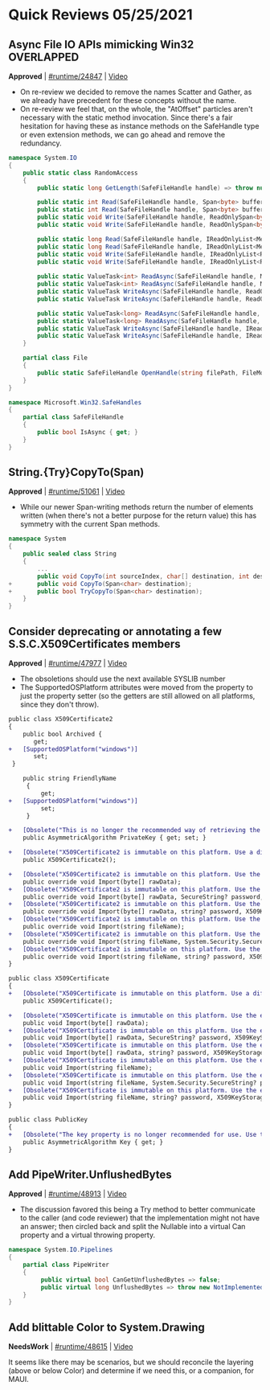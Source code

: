 # Quick Reviews 05/25/2021

## Async File IO APIs mimicking Win32 OVERLAPPED

**Approved** | [#runtime/24847](https://github.com/dotnet/runtime/issues/24847#issuecomment-848063507) | [Video](https://www.youtube.com/watch?v=kO1HyNmi7ww&t=0h0m0s)

* On re-review we decided to remove the names Scatter and Gather, as we already have precedent for these concepts without the name.
* On re-review we feel that, on the whole, the "AtOffset" particles aren't necessary with the static method invocation.  Since there's a fair hesitation for having these as instance methods on the SafeHandle type or even extension methods, we can go ahead and remove the redundancy.

```C#
namespace System.IO
{
    public static class RandomAccess
    {
        public static long GetLength(SafeFileHandle handle) => throw null;

        public static int Read(SafeFileHandle handle, Span<byte> buffer, long fileOffset);
        public static int Read(SafeFileHandle handle, Span<byte> buffer, ulong fileOffset);
        public static void Write(SafeFileHandle handle, ReadOnlySpan<byte> buffer, long fileOffset);
        public static void Write(SafeFileHandle handle, ReadOnlySpan<byte> buffer, ulong fileOffset);

        public static long Read(SafeFileHandle handle, IReadOnlyList<Memory<byte>> buffers, long fileOffset);
        public static long Read(SafeFileHandle handle, IReadOnlyList<Memory<byte>> buffers, ulong fileOffset);
        public static void Write(SafeFileHandle handle, IReadOnlyList<ReadOnlyMemory<byte>> buffers, long fileOffset);
        public static void Write(SafeFileHandle handle, IReadOnlyList<ReadOnlyMemory<byte>> buffers, ulong fileOffset);
    
        public static ValueTask<int> ReadAsync(SafeFileHandle handle, Memory<byte> buffer, long fileOffset, CancellationToken cancellationToken = default);
        public static ValueTask<int> ReadAsync(SafeFileHandle handle, Memory<byte> buffer, ulong fileOffset, CancellationToken cancellationToken = default);
        public static ValueTask WriteAsync(SafeFileHandle handle, ReadOnlyMemory<byte> buffer, long fileOffset, CancellationToken cancellationToken = default);
        public static ValueTask WriteAsync(SafeFileHandle handle, ReadOnlyMemory<byte> buffer, ulong fileOffset, CancellationToken cancellationToken = default);

        public static ValueTask<long> ReadAsync(SafeFileHandle handle, IReadOnlyList<Memory<byte>> buffers, long fileOffset, CancellationToken cancellationToken = default);
        public static ValueTask<long> ReadAsync(SafeFileHandle handle, IReadOnlyList<Memory<byte>> buffers, ulong fileOffset, CancellationToken cancellationToken = default);
        public static ValueTask WriteAsync(SafeFileHandle handle, IReadOnlyList<ReadOnlyMemory<byte>> buffers, long fileOffset, CancellationToken cancellationToken = default);
        public static ValueTask WriteAsync(SafeFileHandle handle, IReadOnlyList<ReadOnlyMemory<byte>> buffers, ulong fileOffset, CancellationToken cancellationToken = default);
    }

    partial class File
    {
        public static SafeFileHandle OpenHandle(string filePath, FileMode mode = FileMode.Open, FileAccess access = FileAccess.Read, FileShare share = FileShare.Read, FileOptions options = FileOptions.None, long preAllocationSize = 0)
    }
}

namespace Microsoft.Win32.SafeHandles
{
    partial class SafeFileHandle
    {
        public bool IsAsync { get; }
    }
}
```
## String.{Try}CopyTo(Span<char>)

**Approved** | [#runtime/51061](https://github.com/dotnet/runtime/issues/51061#issuecomment-848073697) | [Video](https://www.youtube.com/watch?v=kO1HyNmi7ww&t=0h13m36s)

* While our newer Span-writing methods return the number of elements written (when there's not a better purpose for the return value) this has symmetry with the current Span methods.

```C#
namespace System
{
    public sealed class String
    {
        ...
        public void CopyTo(int sourceIndex, char[] destination, int destinationIndex, int count);
+       public void CopyTo(Span<char> destination);
+       public bool TryCopyTo(Span<char> destination);
    }
}
```
## Consider deprecating or annotating a few S.S.C.X509Certificates members

**Approved** | [#runtime/47977](https://github.com/dotnet/runtime/issues/47977#issuecomment-848081543) | [Video](https://www.youtube.com/watch?v=kO1HyNmi7ww&t=0h26m6s)

* The obsoletions should use the next available SYSLIB number
* The SupportedOSPlatform attributes were moved from the property to just the property setter (so the getters are still allowed on all platforms, since they don't throw).

```diff
public class X509Certificate2
{
    public bool Archived {
       get;
+   [SupportedOSPlatform("windows")]
       set;
 }

    public string FriendlyName
     {
         get;
+   [SupportedOSPlatform("windows")]
         set;
     }

+   [Obsolete("This is no longer the recommended way of retrieving the private key. Use the appropriate GetPrivateKey or CopyWithPrivateKey method instead.")]
    public AsymmetricAlgorithm PrivateKey { get; set; }

+   [Obsolete("X509Certificate2 is immutable on this platform. Use a different constructor overload instead.")]
    public X509Certificate2();

+   [Obsolete("X509Certificate2 is immutable on this platform. Use the equivalent constructor instead.")]
    public override void Import(byte[] rawData);
+   [Obsolete("X509Certificate2 is immutable on this platform. Use the equivalent constructor instead.")]
    public override void Import(byte[] rawData, SecureString? password, X509KeyStorageFlags keyStorageFlags);
+   [Obsolete("X509Certificate2 is immutable on this platform. Use the equivalent constructor instead.")]
    public override void Import(byte[] rawData, string? password, X509KeyStorageFlags keyStorageFlags);
+   [Obsolete("X509Certificate2 is immutable on this platform. Use the equivalent constructor instead.")]
    public override void Import(string fileName);
+   [Obsolete("X509Certificate2 is immutable on this platform. Use the equivalent constructor instead.")]
    public override void Import(string fileName, System.Security.SecureString? password, X509KeyStorageFlags keyStorageFlags);
+   [Obsolete("X509Certificate2 is immutable on this platform. Use the equivalent constructor instead.")]
    public override void Import(string fileName, string? password, X509KeyStorageFlags keyStorageFlags);
}

public class X509Certificate
{
+   [Obsolete("X509Certificate is immutable on this platform. Use a different constructor overload instead.")]
    public X509Certificate();

+   [Obsolete("X509Certificate is immutable on this platform. Use the equivalent constructor on X509Certificate2 instead.")]
    public void Import(byte[] rawData);
+   [Obsolete("X509Certificate is immutable on this platform. Use the equivalent constructor on X509Certificate2 instead.")]
    public void Import(byte[] rawData, SecureString? password, X509KeyStorageFlags keyStorageFlags);
+   [Obsolete("X509Certificate is immutable on this platform. Use the equivalent constructor on X509Certificate2 instead.")]
    public void Import(byte[] rawData, string? password, X509KeyStorageFlags keyStorageFlags);
+   [Obsolete("X509Certificate is immutable on this platform. Use the equivalent constructor on X509Certificate2 instead.")]
    public void Import(string fileName);
+   [Obsolete("X509Certificate is immutable on this platform. Use the equivalent constructor on X509Certificate2 instead.")]
    public void Import(string fileName, System.Security.SecureString? password, X509KeyStorageFlags keyStorageFlags);
+   [Obsolete("X509Certificate is immutable on this platform. Use the equivalent constructor on X509Certificate2 instead.")]
    public void Import(string fileName, string? password, X509KeyStorageFlags keyStorageFlags);
}

public class PublicKey
{
+   [Obsolete("The key property is no longer recommended for use. Use the appropriate GetPublicKey method instead.")]
    public AsymmetricAlgorithm Key { get; }
}
```

## Add PipeWriter.UnflushedBytes

**Approved** | [#runtime/48913](https://github.com/dotnet/runtime/issues/48913#issuecomment-848161253) | [Video](https://www.youtube.com/watch?v=kO1HyNmi7ww&t=0h37m2s)

* The discussion favored this being a Try method to better communicate to the caller (and code reviewer) that the implementation might not have an answer; then circled back and split the Nullable into a virtual Can property and a virtual throwing property.

```C#
namespace System.IO.Pipelines
{
    partial class PipeWriter 
    {
         public virtual bool CanGetUnflushedBytes => false;
         public virtual long UnflushedBytes => throw new NotImplementedException(some message here);
    }
}
```
## Add blittable Color to System.Drawing

**NeedsWork** | [#runtime/48615](https://github.com/dotnet/runtime/issues/48615#issuecomment-848191829) | [Video](https://www.youtube.com/watch?v=kO1HyNmi7ww&t=1h47m30s)

It seems like there may be scenarios, but we should reconcile the layering (above or below Color) and determine if we need this, or a companion, for MAUI.
